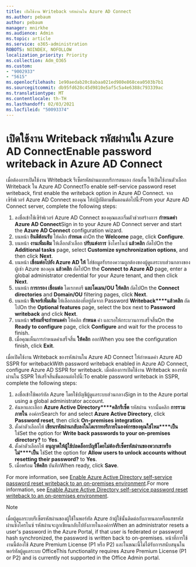 ```yaml
---
title: เปิดใช้งาน Writeback รหัสผ่านใน Azure AD Connect
ms.author: pebaum
author: pebaum
manager: mnirkhe
ms.audience: Admin
ms.topic: article
ms.service: o365-administration
ROBOTS: NOINDEX, NOFOLLOW
localization_priority: Priority
ms.collection: Adm_O365
ms.custom:
- "9002933"
- "5615"
ms.openlocfilehash: 1e90aedab20c8abaa021ed980e868cea0503b7b1
ms.sourcegitcommit: db95fd628c45d9810e5af5c5a4e6388c793339ac
ms.translationtype: MT
ms.contentlocale: th-TH
ms.lasthandoff: 02/03/2021
ms.locfileid: "50093374"
---
```

# <a name="enable-password-writeback-in-azure-ad-connect"></a><span data-ttu-id="fe4c9-102">เปิดใช้งาน Writeback รหัสผ่านใน Azure AD Connect</span><span class="sxs-lookup"><span data-stu-id="fe4c9-102">Enable password writeback in Azure AD Connect</span></span>

<span data-ttu-id="fe4c9-103">เมื่อต้องการเปิดใช้งาน Writeback รีเซ็ตรหัสผ่านแบบบริการตนเอง ก่อนอื่น ให้เปิดใช้งานตัวเลือก Writeback ใน Azure AD Connect</span><span class="sxs-lookup"><span data-stu-id="fe4c9-103">To enable self-service password reset writeback, first enable the writeback option in Azure AD Connect.</span></span> <span data-ttu-id="fe4c9-104">จากเซิร์ฟเวอร์ Azure AD Connect ของคุณ ให้ปฏิบัติตามขั้นตอนต่อไปนี้:</span><span class="sxs-lookup"><span data-stu-id="fe4c9-104">From your Azure AD Connect server, complete the following steps:</span></span>

1. <span data-ttu-id="fe4c9-105">ลงชื่อเข้าใช้เซิร์ฟเวอร์ Azure AD Connect ของคุณและเริ่มตัวช่วยสร้างการ **กําหนดค่า Azure AD Connect**</span><span class="sxs-lookup"><span data-stu-id="fe4c9-105">Sign in to your Azure AD Connect server and start the **Azure AD Connect** configuration wizard.</span></span>
2. <span data-ttu-id="fe4c9-106">บนหน้า **ยินดีต้อนรับ** ให้คลิก **กําหนด** ค่า</span><span class="sxs-lookup"><span data-stu-id="fe4c9-106">On the **Welcome** page, click **Configure**.</span></span>
3. <span data-ttu-id="fe4c9-107">บนหน้า **งานเพิ่มเติม** ให้เลือกตัวเลือก **ปรับแต่งการ** ซิงโครไนซ์ **แล้วคลิก** ถัดไป</span><span class="sxs-lookup"><span data-stu-id="fe4c9-107">On the **Additional tasks** page, select **Customize synchronization options**, and then click **Next**.</span></span>
4. <span data-ttu-id="fe4c9-108">บนหน้า **เชื่อมต่อไปยัง Azure AD ให้** ใส่ข้อมูลรับรองความถูกต้องของผู้ดูแลระบบส่วนกลางของผู้เช่า Azure ของคุณ **แล้วคลิก** ถัดไป</span><span class="sxs-lookup"><span data-stu-id="fe4c9-108">On the **Connect to Azure AD** page, enter a global administrator credential for your Azure tenant, and then click **Next**.</span></span>
5. <span data-ttu-id="fe4c9-109">บนหน้า **การกรอง เชื่อมต่อ** ไดเรกทอรี **และโดเมน/OU** **ให้คลิก** ถัดไป</span><span class="sxs-lookup"><span data-stu-id="fe4c9-109">On the **Connect directories** and **Domain/OU** filtering pages, click **Next**.</span></span>
6. <span data-ttu-id="fe4c9-110">บนหน้า **ฟีเจอร์เพิ่มเติม** ให้เลือกกล่องที่อยู่ถัดจาก Password **Writeback\*\*\*\*แล้วคลิก** ถัดไป</span><span class="sxs-lookup"><span data-stu-id="fe4c9-110">On the **Optional features** page, select the box next to **Password writeback** and click **Next**.</span></span>
7. <span data-ttu-id="fe4c9-111">บนหน้า **พร้อมที่จะกําหนดค่า** ให้คลิก **กําหนด** ค่า และรอให้กระบวนการเสร็จสิ้น</span><span class="sxs-lookup"><span data-stu-id="fe4c9-111">On the **Ready to configure** page, click **Configure** and wait for the process to finish.</span></span>
8. <span data-ttu-id="fe4c9-112">เมื่อคุณเห็นการกําหนดค่าเสร็จสิ้น **ให้คลิก** ออก</span><span class="sxs-lookup"><span data-stu-id="fe4c9-112">When you see the configuration finish, click **Exit**.</span></span>

<span data-ttu-id="fe4c9-113">เมื่อเปิดใช้งาน Writeback ของรหัสผ่านใน Azure AD Connect ให้กําหนดค่า Azure AD SSPR for writeback</span><span class="sxs-lookup"><span data-stu-id="fe4c9-113">With password writeback enabled in Azure AD Connect, configure Azure AD SSPR for writeback.</span></span>  <span data-ttu-id="fe4c9-114">เมื่อต้องการเปิดใช้งาน Writeback ของรหัสผ่านใน SSPR ให้เสร็จสิ้นขั้นตอนต่อไปนี้:</span><span class="sxs-lookup"><span data-stu-id="fe4c9-114">To enable password writeback in SSPR, complete the following steps:</span></span>

1. <span data-ttu-id="fe4c9-115">ลงชื่อเข้าใช้พอร์ทัล Azure โดยใช้บัญชีผู้ดูแลระบบส่วนกลาง</span><span class="sxs-lookup"><span data-stu-id="fe4c9-115">Sign in to the Azure portal using a global administrator account.</span></span>
2. <span data-ttu-id="fe4c9-116">ค้นหาและเลือก **Azure Active Directory\*\*\*\*คลิกรีเซ็ต** รหัสผ่าน จากนั้นคลิก **การรวมภายใน** องค์กร</span><span class="sxs-lookup"><span data-stu-id="fe4c9-116">Search for and select **Azure Active Directory**, click **Password reset**, then click **On-premises integration**.</span></span>
3. <span data-ttu-id="fe4c9-117">ตั้งค่าตัวเลือกให้ **เขียนรหัสผ่านกลับลงในไดเรกทอรีภายในองค์กรของคุณใช่ไหม\*\*\*\*เป็น** ใช่</span><span class="sxs-lookup"><span data-stu-id="fe4c9-117">Set the option for **Write back passwords to your on-premises directory?** to **Yes**.</span></span>
4. <span data-ttu-id="fe4c9-118">ตั้งค่าตัวเลือกให้ **อนุญาตให้ผู้ใช้ปลดล็อกบัญชีโดยไม่ต้องรีเซ็ตรหัสผ่านของพวกเขาหรือไม่\*\*\*\*เป็น** ใช่</span><span class="sxs-lookup"><span data-stu-id="fe4c9-118">Set the option for **Allow users to unlock accounts without resetting their password?** to **Yes**.</span></span>
5. <span data-ttu-id="fe4c9-119">เมื่อพร้อม **ให้คลิก** บันทึก</span><span class="sxs-lookup"><span data-stu-id="fe4c9-119">When ready, click **Save**.</span></span>

<span data-ttu-id="fe4c9-120">For more information, see [Enable Azure Active Directory self-service password reset writeback to an on-premises environment](https://docs.microsoft.com/azure/active-directory/authentication/tutorial-enable-sspr-writeback).</span><span class="sxs-lookup"><span data-stu-id="fe4c9-120">For more information, see [Enable Azure Active Directory self-service password reset writeback to an on-premises environment](https://docs.microsoft.com/azure/active-directory/authentication/tutorial-enable-sspr-writeback).</span></span>

> [!NOTE]
>  <span data-ttu-id="fe4c9-121">เมื่อผู้ดูแลระบบรีเซ็ตรหัสผ่านของผู้ใช้ในพอร์ทัล Azure ถ้าผู้ใช้นั้นติดต่อกับภายนอกหรือแฮชรหัสผ่านซิงโครไนซ์ รหัสผ่านจะถูกเขียนกลับไปยังภายในองค์กร</span><span class="sxs-lookup"><span data-stu-id="fe4c9-121">When an administrator resets a user's password in the Azure Portal, if that user is federated or password hash synchronized, the password is written back to on-premises.</span></span> <span data-ttu-id="fe4c9-122">หน้าที่การใช้งานนี้ต้องใช้ Azure Premium License (P1 หรือ P2) และในขณะนี้ไม่ได้รับการสนับสนุนในพอร์ทัลผู้ดูแลระบบ Office</span><span class="sxs-lookup"><span data-stu-id="fe4c9-122">This functionality requires Azure Premium License (P1 or P2) and is currently not supported in the Office Admin portal.</span></span>
